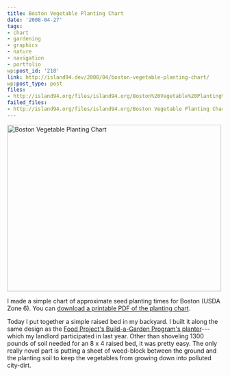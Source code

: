 ```yaml
---
title: Boston Vegetable Planting Chart
date: '2008-04-27'
tags:
- chart
- gardening
- graphics
- nature
- navigation
- portfolio
wp:post_id: '218'
link: http://island94.dev/2008/04/boston-vegetable-planting-chart/
wp:post_type: post
files:
- http://island94.org/files/island94.org/Boston%20Vegetable%20Planting%20Chart.pdf
failed_files:
- http://island94.org/files/island94.org/Boston Vegetable Planting Chart.pdf
---
```


<a title="Boston Vegetable Planting Chart by bensheldon, on Flickr" href="http://www.flickr.com/photos/bensheldon/2447776678/"><img src="http://farm3.static.flickr.com/2300/2447776678_9cd6dc2a71.jpg" alt="Boston Vegetable Planting Chart" width="500" height="389" /></a>

I made a simple chart of approximate seed planting times for Boston (USDA Zone 6).  You can <a href="http://island94.org/files/island94.org/Boston Vegetable Planting Chart.pdf">download a printable PDF of the planting chart</a>.

Today I put together a simple raised bed in my backyard. I built it along the same design as the <a href="http://www.thefoodproject.org/agriculture/Internal1.asp?ID=601">Food Project's Build-a-Garden Program's planter</a>---which my landlord participated in last year.  Other than shoveling 1300 pounds of soil needed for an 8 x 4 raised bed, it was pretty easy.  The only really novel part is putting a sheet of weed-block between the ground and the planting soil to keep the vegetables from growing down into polluted city-dirt.
